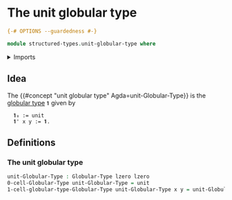 # The unit globular type

```agda
{-# OPTIONS --guardedness #-}

module structured-types.unit-globular-type where
```

<details><summary>Imports</summary>

```agda
open import foundation.unit-type
open import foundation.universe-levels

open import structured-types.globular-types
```

</details>

## Idea

The {{#concept "unit globular type" Agda=unit-Globular-Type}} is the
[globular type](structured-types.globular-types.md) `𝟏` given by

```text
  𝟏₀ := unit
  𝟏' x y := 𝟏.
```

## Definitions

### The unit globular type

```agda
unit-Globular-Type : Globular-Type lzero lzero
0-cell-Globular-Type unit-Globular-Type = unit
1-cell-globular-type-Globular-Type unit-Globular-Type x y = unit-Globular-Type
```
